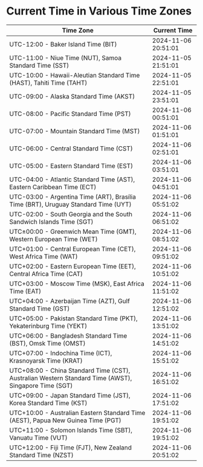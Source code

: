 # Current Time in Various Time Zones

| Time Zone | Current Time |
|-----------|--------------|
| UTC-12:00 - Baker Island Time (BIT) | 2024-11-06 20:51:01 |
| UTC-11:00 - Niue Time (NUT), Samoa Standard Time (SST) | 2024-11-05 21:51:01 |
| UTC-10:00 - Hawaii-Aleutian Standard Time (HAST), Tahiti Time (TAHT) | 2024-11-05 22:51:01 |
| UTC-09:00 - Alaska Standard Time (AKST) | 2024-11-05 23:51:01 |
| UTC-08:00 - Pacific Standard Time (PST) | 2024-11-06 00:51:01 |
| UTC-07:00 - Mountain Standard Time (MST) | 2024-11-06 01:51:01 |
| UTC-06:00 - Central Standard Time (CST) | 2024-11-06 02:51:01 |
| UTC-05:00 - Eastern Standard Time (EST) | 2024-11-06 03:51:01 |
| UTC-04:00 - Atlantic Standard Time (AST), Eastern Caribbean Time (ECT) | 2024-11-06 04:51:01 |
| UTC-03:00 - Argentina Time (ART), Brasília Time (BRT), Uruguay Standard Time (UYT) | 2024-11-06 05:51:02 |
| UTC-02:00 - South Georgia and the South Sandwich Islands Time (SGT) | 2024-11-06 06:51:02 |
| UTC±00:00 - Greenwich Mean Time (GMT), Western European Time (WET) | 2024-11-06 08:51:02 |
| UTC+01:00 - Central European Time (CET), West Africa Time (WAT) | 2024-11-06 09:51:02 |
| UTC+02:00 - Eastern European Time (EET), Central Africa Time (CAT) | 2024-11-06 10:51:02 |
| UTC+03:00 - Moscow Time (MSK), East Africa Time (EAT) | 2024-11-06 11:51:02 |
| UTC+04:00 - Azerbaijan Time (AZT), Gulf Standard Time (GST) | 2024-11-06 12:51:02 |
| UTC+05:00 - Pakistan Standard Time (PKT), Yekaterinburg Time (YEKT) | 2024-11-06 13:51:02 |
| UTC+06:00 - Bangladesh Standard Time (BST), Omsk Time (OMST) | 2024-11-06 14:51:02 |
| UTC+07:00 - Indochina Time (ICT), Krasnoyarsk Time (KRAT) | 2024-11-06 15:51:02 |
| UTC+08:00 - China Standard Time (CST), Australian Western Standard Time (AWST), Singapore Time (SGT) | 2024-11-06 16:51:02 |
| UTC+09:00 - Japan Standard Time (JST), Korea Standard Time (KST) | 2024-11-06 17:51:02 |
| UTC+10:00 - Australian Eastern Standard Time (AEST), Papua New Guinea Time (PGT) | 2024-11-06 19:51:02 |
| UTC+11:00 - Solomon Islands Time (SBT), Vanuatu Time (VUT) | 2024-11-06 19:51:02 |
| UTC+12:00 - Fiji Time (FJT), New Zealand Standard Time (NZST) | 2024-11-06 20:51:02 |
